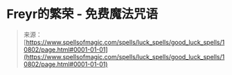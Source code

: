 <!--yml

category: 未分类

date: 2024-06-12 18:47:36

-->

# Freyr的繁荣 - 免费魔法咒语

> 来源：[https://www.spellsofmagic.com/spells/luck_spells/good_luck_spells/10802/page.html#0001-01-01](https://www.spellsofmagic.com/spells/luck_spells/good_luck_spells/10802/page.html#0001-01-01)
